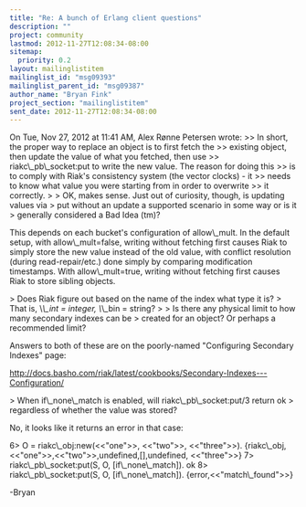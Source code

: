 ```yaml
---
title: "Re: A bunch of Erlang client questions"
description: ""
project: community
lastmod: 2012-11-27T12:08:34-08:00
sitemap:
  priority: 0.2
layout: mailinglistitem
mailinglist_id: "msg09393"
mailinglist_parent_id: "msg09387"
author_name: "Bryan Fink"
project_section: "mailinglistitem"
sent_date: 2012-11-27T12:08:34-08:00
---
```



On Tue, Nov 27, 2012 at 11:41 AM, Alex Rønne Petersen
 wrote:
&gt;&gt; In short, the proper way to replace an object is to first fetch the
&gt;&gt; existing object, then update the value of what you fetched, then use
&gt;&gt; riakc\\_pb\\_socket:put to write the new value. The reason for doing this
&gt;&gt; is to comply with Riak's consistency system (the vector clocks) - it
&gt;&gt; needs to know what value you were starting from in order to overwrite
&gt;&gt; it correctly.
&gt;
&gt; OK, makes sense. Just out of curiosity, though, is updating values via
&gt; put without an update a supported scenario in some way or is it
&gt; generally considered a Bad Idea (tm)?

This depends on each bucket's configuration of allow\\_mult. In the
default setup, with allow\\_mult=false, writing without fetching first
causes Riak to simply store the new value instead of the old value,
with conflict resolution (during read-repair/etc.) done simply by
comparing modification timestamps. With allow\\_mult=true, writing
without fetching first causes Riak to store sibling objects.

&gt; Does Riak figure out based on the name of the index what type it is?
&gt; That is, \\*\\_int = integer, \\*\\_bin = string?
&gt;
&gt; Is there any physical limit to how many secondary indexes can be
&gt; created for an object? Or perhaps a recommended limit?

Answers to both of these are on the poorly-named "Configuring
Secondary Indexes" page:

http://docs.basho.com/riak/latest/cookbooks/Secondary-Indexes---Configuration/

&gt; When if\\_none\\_match is enabled, will riakc\\_pb\\_socket:put/3 return ok
&gt; regardless of whether the value was stored?

No, it looks like it returns an error in that case:

 6&gt; O = riakc\\_obj:new(&lt;&lt;"one"&gt;&gt;, &lt;&lt;"two"&gt;&gt;, &lt;&lt;"three"&gt;&gt;).
 {riakc\\_obj,&lt;&lt;"one"&gt;&gt;,&lt;&lt;"two"&gt;&gt;,undefined,[],undefined,
 &lt;&lt;"three"&gt;&gt;}
 7&gt; riakc\\_pb\\_socket:put(S, O, [if\\_none\\_match]).
 ok
 8&gt; riakc\\_pb\\_socket:put(S, O, [if\\_none\\_match]).
 {error,&lt;&lt;"match\\_found"&gt;&gt;}

-Bryan

